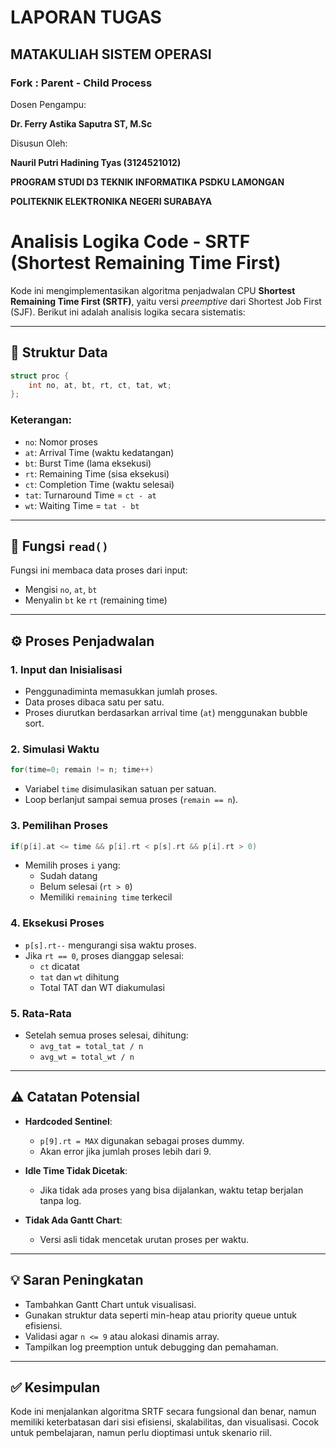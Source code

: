 # LAPORAN TUGAS
## MATAKULIAH SISTEM OPERASI
### Fork : Parent - Child Process
Dosen Pengampu:

**Dr. Ferry Astika Saputra ST, M.Sc**

Disusun Oleh:

**Nauril Putri Hadining Tyas (3124521012)**

**PROGRAM STUDI D3 TEKNIK INFORMATIKA PSDKU LAMONGAN**

**POLITEKNIK ELEKTRONIKA NEGERI SURABAYA**

# Analisis Logika Code - SRTF (Shortest Remaining Time First)

Kode ini mengimplementasikan algoritma penjadwalan CPU **Shortest Remaining Time First (SRTF)**, yaitu versi _preemptive_ dari Shortest Job First (SJF). Berikut ini adalah analisis logika secara sistematis:

---

## 🧱 Struktur Data

```c
struct proc {
    int no, at, bt, rt, ct, tat, wt;
};
```

### Keterangan:
- `no`: Nomor proses
- `at`: Arrival Time (waktu kedatangan)
- `bt`: Burst Time (lama eksekusi)
- `rt`: Remaining Time (sisa eksekusi)
- `ct`: Completion Time (waktu selesai)
- `tat`: Turnaround Time = `ct - at`
- `wt`: Waiting Time = `tat - bt`

---

## 🧩 Fungsi `read()`

Fungsi ini membaca data proses dari input:
- Mengisi `no`, `at`, `bt`
- Menyalin `bt` ke `rt` (remaining time)

---

## ⚙️ Proses Penjadwalan

### 1. Input dan Inisialisasi
- Penggunadiminta memasukkan jumlah proses.
- Data proses dibaca satu per satu.
- Proses diurutkan berdasarkan arrival time (`at`) menggunakan bubble sort.

### 2. Simulasi Waktu
```c
for(time=0; remain != n; time++)
```
- Variabel `time` disimulasikan satuan per satuan.
- Loop berlanjut sampai semua proses (`remain == n`).

### 3. Pemilihan Proses
```c
if(p[i].at <= time && p[i].rt < p[s].rt && p[i].rt > 0)
```
- Memilih proses `i` yang:
  - Sudah datang
  - Belum selesai (`rt > 0`)
  - Memiliki `remaining time` terkecil

### 4. Eksekusi Proses
- `p[s].rt--` mengurangi sisa waktu proses.
- Jika `rt == 0`, proses dianggap selesai:
  - `ct` dicatat
  - `tat` dan `wt` dihitung
  - Total TAT dan WT diakumulasi

### 5. Rata-Rata
- Setelah semua proses selesai, dihitung:
  - `avg_tat = total_tat / n`
  - `avg_wt = total_wt / n`

---

## ⚠️ Catatan Potensial

- **Hardcoded Sentinel**:
  - `p[9].rt = MAX` digunakan sebagai proses dummy.
  - Akan error jika jumlah proses lebih dari 9.

- **Idle Time Tidak Dicetak**:
  - Jika tidak ada proses yang bisa dijalankan, waktu tetap berjalan tanpa log.

- **Tidak Ada Gantt Chart**:
  - Versi asli tidak mencetak urutan proses per waktu.

---

## 💡 Saran Peningkatan
- Tambahkan Gantt Chart untuk visualisasi.
- Gunakan struktur data seperti min-heap atau priority queue untuk efisiensi.
- Validasi agar `n <= 9` atau alokasi dinamis array.
- Tampilkan log preemption untuk debugging dan pemahaman.

---

## ✅ Kesimpulan
Kode ini menjalankan algoritma SRTF secara fungsional dan benar, namun memiliki keterbatasan dari sisi efisiensi, skalabilitas, dan visualisasi. Cocok untuk pembelajaran, namun perlu dioptimasi untuk skenario riil.
